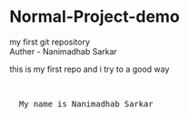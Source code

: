 # Normal-Project-demo
my first git repository
<br>
Auther - Nanimadhab Sarkar
<P>this is my first repo and i try to a good way<p>
<br>
<pre>
  My name is Nanimadhab Sarkar
</pre>
